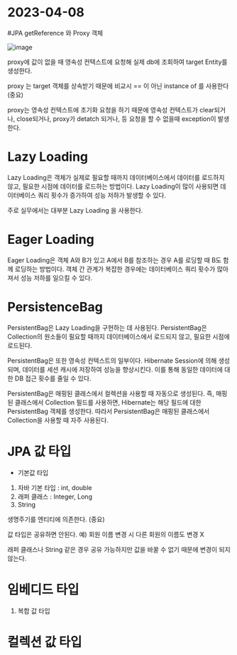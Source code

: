 # 2023-04-08

#JPA getReference 와 Proxy 객체

![image](https://user-images.githubusercontent.com/115636546/230706739-f41b6896-2b23-4c01-9803-85787122894b.png)

proxy에 값이 없을 때 영속성 컨텍스트에 요청해 실제 db에 조회하여 target Entity를 생성한다.

proxy 는 target 객체를 상속받기 때문에 비교시 == 이 아닌 instance of 를 사용한다 (중요)

proxy는 영속성 컨텍스트에 초기화 요청을 하기 때문에 영속성 컨텍스트가 clear되거나, close되거나, proxy가 detatch 되거나, 등
요청을 할 수 없을때 exception이 발생한다.

# Lazy Loading
Lazy Loading은 객체가 실제로 필요할 때까지 데이터베이스에서 데이터를 로드하지 않고, 
필요한 시점에 데이터를 로드하는 방법이다.
Lazy Loading이 많이 사용되면 데이터베이스 쿼리 횟수가 증가하여 성능 저하가 발생할 수 있다.

주로 실무에서는 대부분 Lazy Loading 을 사용한다.

# Eager Loading
Eager Loading은 객체 A와 B가 있고 A에서 B를 참조하는 경우 A를 로딩할 때 B도 함께 로딩하는 방법이다.
객체 간 관계가 복잡한 경우에는 데이터베이스 쿼리 횟수가 많아져서 성능 저하를 일으킬 수 있다.

# PersistenceBag

PersistentBag은 Lazy Loading을 구현하는 데 사용된다. 
PersistentBag은 Collection의 원소들이 필요할 때까지 데이터베이스에서 로드되지 않고, 필요한 시점에 로드된다.

PersistentBag은 또한 영속성 컨텍스트의 일부이다. Hibernate Session에 의해 생성되며, 데이터를 세션 캐시에 저장하여 성능을 향상시킨다. 
이를 통해 동일한 데이터에 대한 DB 접근 횟수를 줄일 수 있다.

PersistentBag은 매핑된 클래스에서 컬렉션을 사용할 때 자동으로 생성된다. 
즉, 매핑된 클래스에서 Collection 필드를 사용하면, Hibernate는 해당 필드에 대한 PersistentBag 객체를 생성한다.
따라서 PersistentBag은 매핑된 클래스에서 Collection을 사용할 때 자주 사용된다.

# JPA 값 타입

- 기본값 타입

1. 자바 기본 타입 : int, double
2. 래퍼 클래스 : Integer, Long
3. String

생명주기를 엔티티에 의존한다. (중요)

값 타입은 공유하면 안된다. 예) 회원 이름 변경 시 다른 회원의 이름도 변경 X

래퍼 클래스나 String 같은 경우 공유 가능하지만 값을 바꿀 수 없기 때문에 변경이 되지 않는다.

# 임베디드 타입

1. 복합 값 타입

# 컬렉션 값 타입


